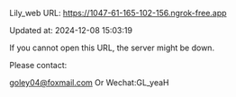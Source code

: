Lily_web URL: https://1047-61-165-102-156.ngrok-free.app

Updated at: 2024-12-08 15:03:19

If you cannot open this URL, the server might be down.

Please contact: 

goley04@foxmail.com Or Wechat:GL_yeaH
